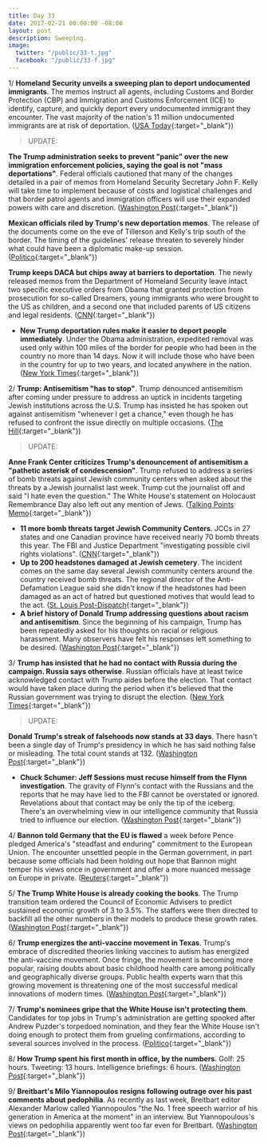 ```yaml
---
title: Day 33
date: 2017-02-21 00:00:00 -08:00
layout: post
description: Sweeping.
image:
  twitter: "/public/33-t.jpg"
  facebook: "/public/33-f.jpg"
---
```


1/ **Homeland Security unveils a sweeping plan to deport undocumented immigrants**. The memos instruct all agents, including Customs and Border Protection (CBP) and Immigration and Customs Enforcement (ICE) to identify, capture, and quickly deport every undocumented immigrant they encounter. The vast majority of the nation's 11 million undocumented immigrants are at risk of deportation. ([USA Today](http://www.usatoday.com/story/news/nation/2017/02/21/donald-trump-homeland-security-issues-deportation-memos/98190192/){:target="_blank"})

> UPDATE:
>
**The Trump administration seeks to prevent "panic" over the new immigration enforcement policies, saying the goal is not "mass deportations"**. Federal officials cautioned that many of the changes detailed in a pair of memos from Homeland Security Secretary John F. Kelly will take time to implement because of costs and logistical challenges and that border patrol agents and immigration officers will use their expanded powers with care and discretion. ([Washington Post](https://www.washingtonpost.com/politics/trump-administration-seeks-to-prevent-panic-over-new-immigration-enforcement-policies/2017/02/21/a2a695a8-f847-11e6-bf01-d47f8cf9b643_story.html){:target="_blank"})
>
**Mexican officials riled by Trump's new deportation memos**. The release of the documents come on the eve of Tillerson and Kelly's trip south of the border. The timing of the guidelines' release threaten to severely hinder what could have been a diplomatic make-up session. ([Politico](http://www.politico.com/story/2017/02/mexico-reaction-trump-deportation-235235){:target="_blank"})
>
**Trump keeps DACA but chips away at barriers to deportation**. The newly released memos from the Department of Homeland Security leave intact two specific executive orders from Obama that granted protection from prosecution for so-called Dreamers, young immigrants who were brought to the US as children, and a second one that included parents of US citizens and legal residents. ([CNN](http://www.cnn.com/2017/02/21/politics/daca-dreamers-donald-trump-both-ways/index.html){:target="_blank"})
>

* **New Trump deportation rules make it easier to deport people immediately**. Under the Obama administration, expedited removal was used only within 100 miles of the border for people who had been in the country no more than 14 days. Now it will include those who have been in the country for up to two years, and located anywhere in the nation. ([New York Times](https://www.nytimes.com/2017/02/21/us/politics/dhs-immigration-trump.html){:target="_blank"})

2/ **Trump: Antisemitism "has to stop"**. Trump denounced antisemitism after coming under pressure to address an uptick in incidents targeting Jewish institutions across the U.S. Trump has insisted he has spoken out against antisemitism "whenever I get a chance," even though he has refused to confront the issue directly on multiple occasions. ([The Hill](http://thehill.com/homenews/administration/320412-trump-anti-semitism-has-to-stop){:target="_blank"})

> UPDATE:
>
**Anne Frank Center criticizes Trump's denouncement of antisemitism a "pathetic asterisk of condescension"**. Trump refused to address a series of bomb threats against Jewish community centers when asked about the threats by a Jewish journalist last week. Trump cut the journalist off and said "I hate even the question." The White House's statement on Holocaust Remembrance Day also left out any mention of Jews. ([Talking Points Memo](http://talkingpointsmemo.com/livewire/anne-frank-center-trump-response){:target="_blank"})
>

* **11 more bomb threats target Jewish Community Centers**. JCCs in 27 states and one Canadian province have received nearly 70 bomb threats this year. The FBI and Justice Department "investigating possible civil rights violations". ([CNN](http://www.cnn.com/2017/02/16/living/jcc-bomb-threats-anti-semitism/){:target="_blank"})
* **Up to 200 headstones damaged at Jewish cemetery**. The incident comes on the same day several Jewish community centers around the country received bomb threats. The regional director of the Anti-Defamation League said she didn't know if the headstones had been damaged as an act of hatred but questioned motives that would lead to the act. ([St. Louis Post-Dispatch](http://www.stltoday.com/news/local/crime-and-courts/university-city-police-investigate-damage-to-headstones-at-jewish-cemetery/article_bafef56a-6ef2-5f90-a327-0ba7fa11e50b.html){:target="_blank"})
* **A brief history of Donald Trump addressing questions about racism and antisemitism**. Since the beginning of his campaign, Trump has been repeatedly asked for his thoughts on racial or religious harassment. Many observers have felt his responses left something to be desired. ([Washington Post](https://www.washingtonpost.com/news/politics/wp/2017/02/17/a-brief-history-of-donald-trump-addressing-questions-about-racism-and-anti-semitism/){:target="_blank"})

3/ **Trump has insisted that he had no contact with Russia during the campaign. Russia says otherwise**. Russian officials have at least twice acknowledged contact with Trump aides before the election. That contact would have taken place during the period when it's believed that the Russian government was trying to disrupt the election. ([New York Times](https://www.nytimes.com/2017/02/20/us/politics/donald-trump-russia.html){:target="_blank"})

> UPDATE:
>
**Donald Trump's streak of falsehoods now stands at 33 days**. There hasn't been a single day of Trump's presidency in which he has said nothing false or misleading. The total count stands at 132. ([Washington Post](https://www.washingtonpost.com/news/the-fix/wp/2017/02/21/donald-trumps-unbroken-streak-of-falsehoods-now-stands-at-33-days/){:target="_blank"})

* **Chuck Schumer: Jeff Sessions must recuse himself from the Flynn investigation**. The gravity of Flynn's contact with the Russians and the reports that he may have lied to the FBI cannot be overstated or ignored. Revelations about that contact may be only the tip of the iceberg. There's an overwhelming view in our intelligence community that Russia tried to influence our election. ([Washington Post](https://www.washingtonpost.com/opinions/chuck-schumer-jeff-sessions-must-recuse-himself-from-the-flynn-investigation/2017/02/21/ddecef5c-f556-11e6-8d72-263470bf0401_story.html){:target="_blank"})

4/ **Bannon told Germany that the EU is flawed** a week before Pence pledged America's "steadfast and enduring" commitment to the European Union. The encounter unsettled people in the German government, in part because some officials had been holding out hope that Bannon might temper his views once in government and offer a more nuanced message on Europe in private. ([Reuters](http://www.reuters.com/article/us-europe-trump-idUSKBN1601DS){:target="_blank"})

5/ **The Trump White House is already cooking the books**. The Trump transition team ordered the Council of Economic Advisers to predict sustained economic growth of 3 to 3.5%. The staffers were then directed to backfill all the other numbers in their models to produce these growth rates. ([Washington Post](https://www.washingtonpost.com/opinions/the-trump-team-is-already-cooking-the-books/2017/02/20/a793961e-f7b2-11e6-be05-1a3817ac21a5_story.html){:target="_blank"})

6/ **Trump energizes the anti-vaccine movement in Texas**. Trump's embrace of discredited theories linking vaccines to autism has energized the anti-vaccine movement. Once fringe, the movement is becoming more popular, raising doubts about basic childhood health care among politically and geographically diverse groups. Public health experts warn that this growing movement is threatening one of the most successful medical innovations of modern times. ([Washington Post](https://www.washingtonpost.com/national/health-science/trump-energizes-the-anti-vaccine-movement-in-texas/2017/02/20/795bd3ae-ef08-11e6-b4ff-ac2cf509efe5_story.html){:target="_blank"})

7/ **Trump's nominees gripe that the White House isn't protecting them**. Candidates for top jobs in Trump's administration are getting spooked after Andrew Puzder's torpedoed nomination, and they fear the White House isn't doing enough to protect them from grueling confirmations, according to several sources involved in the process. ([Politico](http://www.politico.com/story/2017/02/trump-nominees-confirmation-cabinet-235157){:target="_blank"})

8/ **How Trump spent his first month in office, by the numbers**. Golf: 25 hours. Tweeting: 13 hours. Intelligence briefings: 6 hours. ([Washington Post](https://www.washingtonpost.com/news/politics/wp/2017/02/21/how-donald-trump-spent-his-first-month-in-office-by-the-numbers/){:target="_blank"})

9/ **Breitbart's Milo Yiannopoulos resigns following outrage over his past comments about pedophilia**. As recently as last week, Breitbart editor Alexander Marlow called Yiannopoulos "the No. 1 free speech warrior of his generation in America at the moment" in an interview. But Yiannopoulous's views on pedophilia apparently went too far even for Breitbart. ([Washington Post](https://www.washingtonpost.com/lifestyle/style/milo-yiannopoulos-resigns-from-breitbart-news/2017/02/21/0217c128-f7cc-11e6-be05-1a3817ac21a5_story.html){:target="_blank"})
